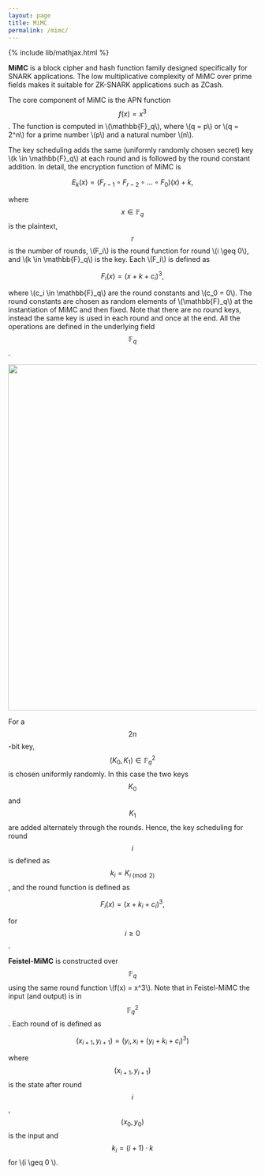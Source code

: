 ```yaml
---
layout: page
title: MiMC
permalink: /mimc/
---
```


{% include lib/mathjax.html %}

__MiMC__ is a block cipher and hash function family designed specifically for SNARK applications. The low multiplicative complexity of MiMC over prime fields makes it suitable for ZK-SNARK applications such as ZCash.

The core component of MiMC is the APN function $$ f(x) = x^3 $$. The function is computed in \\(\mathbb{F}_q\\), where \\(q = p\\) or \\(q = 2^n\\) for a prime number \\(p\\) and a natural number \\(n\\). 

The key scheduling adds the same (uniformly randomly chosen secret) key \\(k \in \mathbb{F}_q\\) at each round and is followed by the round constant addition. In detail, the encryption function of MiMC is

$$
E_k(x) = (F_{r-1} \circ F_{r-2} \circ \dots \circ F_0)(x) + k,
$$

where $$x \in \mathbb{F}_q$$ is the plaintext, $$r$$ is the number of rounds, \\(F_i\\) is the round function for round \\(i \geq 0\\), and \\(k \in \mathbb{F}_q\\) is the key. Each \\(F_i\\) is defined as

$$
F_i(x) = (x + k + c_i)^3,
$$

where \\(c_i \in \mathbb{F}_q\\) are the round constants and \\(c_0 = 0\\). The round constants are chosen as random elements of \\(\mathbb{F}_q\\) at the instantiation of MiMC and then fixed. Note that there are no round keys, instead the same key is used in each round and once at the end. All the operations are defined in the underlying field $$\mathbb{F}_q$$.


<img src="mimc.png" width="700">

For a $$2n$$-bit key, $$(K_0, K_1) \in \mathbb{F}_q^2$$ is chosen uniformly randomly. In this case the two keys $$K_0$$ and $$K_1$$ are added alternately through the rounds. Hence, the key scheduling for round $$i$$ is defined as $$k_i = K_{i \pmod 2}$$, and the round function is defined as 

$$
F_i(x) = (x + k_i + c_i)^3,
$$

for $$i \geq 0$$.

__Feistel-MiMC__ is constructed over $$ \mathbb{F}_q $$ using the same round function \\(f(x) = x^3\\). Note that in Feistel-MiMC the input (and output) is in $$\mathbb{F}_q^2$$. Each round of is defined as

$$
(x_{i+1}, y_{i+1}) = (y_i, x_i + (y_i + k_i + c_i)^3)
$$

where $$(x_{i+1}, y_{i+1})$$ is the state after round $$i$$, $$(x_0, y_0)$$ is the input and $$k_i = (i+1)\cdot k$$ for \\(i \geq 0 \\). 
